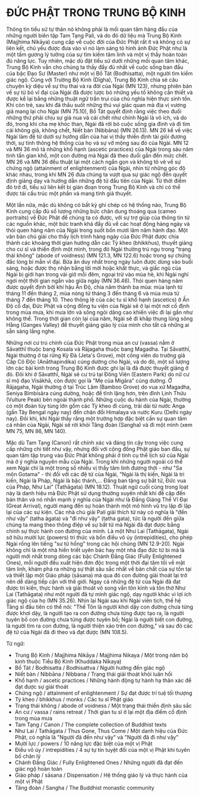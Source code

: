 # ĐỨC PHẬT TRONG TRUNG BỘ KINH

Thông tin tiểu sử tự thân nó không phải là mối quan tâm hàng đầu của những người biên tập Tam Tạng Pali, và do đó dữ liệu mà Trung Bộ Kinh (Majjhima Nikāya) cung cấp về cuộc đời của Đức Phật rất ít và không có sự liên kết, chủ yếu được đưa vào vì nó làm sáng tỏ hình ảnh Đức Phật như là một tấm gương lý tưởng của sự tìm kiếm tâm linh và một vị thầy hoàn toàn đủ năng lực. Tuy nhiên, mặc dù đặt tiểu sử dưới những mối quan tâm khác, Trung Bộ Kinh vẫn cho chúng ta thấy đầy đủ nhất về cuộc sống ban đầu của bậc Đạo Sư (Master) như một vị Bồ Tát (Bodhisatta), một người tìm kiếm giác ngộ. Cùng với Trường Bộ Kinh (Dīgha), Trung Bộ Kinh chia sẻ câu chuyện kỳ diệu về sự thụ thai và ra đời của Ngài (MN 123), nhưng phiên bản về sự từ bỏ vĩ đại của Ngài đã được lược bỏ những yếu tố không cần thiết và được kể lại bằng những thuật ngữ trần trụi của chủ nghĩa hiện thực sinh tồn. Khi còn trẻ, sau khi đã thấu suốt những thú vui giác quan mà địa vị vương giả mang lại cho Ngài (MN 75.10), Bồ Tát quyết định rằng việc theo đuổi những thứ phải chịu sự già nua và cái chết như chính Ngài là vô ích, và do đó, trong khi cha mẹ khóc than, Ngài đã rời bỏ cuộc sống gia đình và đi tìm cái không già, không chết, Niết bàn (Nibbāna) (MN 26.13). MN 26 kể về việc Ngài làm đệ tử dưới sự hướng dẫn của hai vị thầy thiền định tài giỏi đương thời, sự tinh thông hệ thống của họ và sự vỡ mộng sau đó của Ngài. MN 12 và MN 36 mô tả những khổ hạnh (ascetic practices) của Ngài trong sáu năm tinh tấn gian khổ, một con đường mà Ngài đã theo đuổi gần đến mức chết. MN 26 và MN 36 đều thuật lại một cách ngắn gọn và không tô vẽ về sự chứng ngộ (attainment of enlightenment) của Ngài, nhìn từ những góc độ khác nhau, trong khi MN 26 đưa chúng ta vượt qua sự giác ngộ đến quyết định giảng dạy và hướng dẫn những đệ tử đầu tiên của Ngài. Từ thời điểm đó trở đi, tiểu sử liên kết bị gián đoạn trong Trung Bộ Kinh và chỉ có thể được tái cấu trúc một phần và mang tính giả thuyết.

Một lần nữa, mặc dù không có bất kỳ ghi chép có hệ thống nào, Trung Bộ Kinh cung cấp đủ số lượng những bức chân dung thoáng qua (cameo portraits) về Đức Phật để chúng ta có được, với sự trợ giúp của thông tin từ các nguồn khác, một bức tranh khá đầy đủ về các hoạt động hàng ngày và thói quen hàng năm của Ngài trong suốt bốn mươi lăm năm hành đạo. Một văn bản chú giải cho thấy lịch trình hàng ngày của Đức Phật được chia thành các khoảng thời gian hướng dẫn các Tỳ kheo (bhikkhus), thuyết giảng cho cư sĩ và thiền định một mình, trong đó Ngài thường trú ngụ trong "trạng thái không" (abode of voidness) (MN 121.3, MN 122.6) hoặc trong sự chứng đắc lòng bi mẫn vĩ đại. Bữa ăn duy nhất trong ngày luôn được dùng vào buổi sáng, hoặc được thọ nhận bằng lời mời hoặc khất thực, và giấc ngủ của Ngài bị giới hạn trong vài giờ mỗi đêm, ngoại trừ vào mùa hè, khi Ngài nghỉ ngơi một thời gian ngắn vào giữa ngày (MN 36.46). Thói quen hàng năm được quyết định bởi khí hậu Ấn Độ, chia năm thành ba mùa: mùa lạnh từ tháng 11 đến tháng 2, mùa nóng từ tháng 3 đến tháng 6 và mùa mưa từ tháng 7 đến tháng 10. Theo thông lệ của các tu sĩ khổ hạnh (ascetics) ở Ấn Độ cổ đại, Đức Phật và cộng đồng tu viện của Ngài sẽ ở lại một nơi cố định trong mùa mưa, khi mưa lớn và sông ngòi dâng cao khiến việc đi lại gần như không thể. Trong thời gian còn lại của năm, Ngài sẽ đi khắp thung lũng sông Hằng (Ganges Valley) để thuyết giảng giáo lý của mình cho tất cả những ai sẵn sàng lắng nghe.

Những nơi cư trú chính của Đức Phật trong mùa an cư (vassa) nằm ở Sāvatthī thuộc bang Kosala và Rājagaha thuộc bang Magadha. Tại Sāvatthī, Ngài thường ở tại rừng Kỳ Đà (Jeta's Grove), một công viên do trưởng giả Cấp Cô Độc (Anāthapindika) cúng dường cho Ngài, và do đó, một số lượng lớn các bài kinh trong Trung Bộ Kinh được ghi lại là đã được thuyết giảng ở đó. Đôi khi ở Sāvatthī, Ngài sẽ cư trú tại Đông Viên (Eastern Park) do nữ cư sĩ mộ đạo Visākhā, còn được gọi là "Mẹ của Migāra" cúng dường. Ở Rājagaha, Ngài thường ở tại Trúc Lâm (Bamboo Grove) do vua xứ Magadha, Seniya Bimbisāra cúng dường, hoặc để tĩnh lặng hơn, trên đỉnh Linh Thứu (Vulture Peak) bên ngoài thành phố. Những cuộc du hành của Ngài, thường có một đoàn tùy tùng lớn gồm các Tỳ kheo đi cùng, trải dài từ nước Anga (gần Tây Bengal ngày nay) đến chân đồi Himalaya và nước Kuru (Delhi ngày nay). Đôi khi, khi Ngài thấy rằng một trường hợp đặc biệt cần sự quan tâm cá nhân của Ngài, Ngài sẽ rời khỏi Tăng đoàn (Sangha) và đi một mình (xem MN 75, MN 86, MN 140).

Mặc dù Tam Tạng (Canon) rất chính xác và đáng tin cậy trong việc cung cấp những chi tiết như vậy, nhưng đối với cộng đồng Phật giáo ban đầu, sự quan tâm tập trung vào Đức Phật không phải ở tính cụ thể lịch sử của Ngài mà ở ý nghĩa nguyên mẫu của Ngài. Trong khi những người ngoài có thể xem Ngài chỉ là một trong số nhiều vị thầy tâm linh đương thời - như "Sa môn Gotama" - thì đối với các đệ tử của Ngài, "Ngài là thị kiến, Ngài là tri kiến, Ngài là Pháp, Ngài là bậc thánh,... Đấng ban tặng sự bất tử, Đức vua của Pháp, Như Lai" (Tathāgata) (MN 18.12). Thuật ngữ cuối cùng trong loạt này là danh hiệu mà Đức Phật sử dụng thường xuyên nhất khi đề cập đến bản thân và nó nhấn mạnh ý nghĩa của Ngài như là Đấng Giáng Thế Vĩ Đại (Great Arrival), người mang đến sự hoàn thành một mô hình vũ trụ lặp đi lặp lại của các sự kiện. Các nhà chú giải Pali giải thích từ này có nghĩa là "đến như vậy" (tatha ägata) và "đi như vậy" (tatha gata), tức là người đến giữa chúng ta mang theo thông điệp về sự bất tử mà Ngài đã đạt được bằng chính sự thực hành con đường của mình. Là một Như Lai (Tathāgata), Ngài sở hữu mười lực (powers) tri thức và bốn điều vô úy (intrepidities), cho phép Ngài rống lên tiếng "sư tử hống" trong các hội chúng (MN 12.9-20). Ngài không chỉ là một nhà hiền triết uyên bác hay một nhà đạo đức từ bi mà là người mới nhất trong dòng các bậc Chánh Đẳng Giác (Fully Enlightened Ones), mỗi người đều xuất hiện đơn độc trong một thời đại tăm tối về mặt tâm linh, khám phá ra những sự thật sâu sắc nhất về bản chất của sự tồn tại và thiết lập một Giáo pháp (sāsana) mà qua đó con đường giải thoát lại trở nên dễ dàng tiếp cận với thế giới. Ngay cả những đệ tử của Ngài đã đạt được tri kiến, thực hành và giải thoát vô song vẫn tôn kính và tôn thờ Như Lai (Tathāgata) như một người đã tự mình giác ngộ, dạy người khác vì lợi ích giác ngộ của họ (MN 35.26). Nhìn lại Ngài sau khi Ngài viên tịch, thế hệ Tăng sĩ đầu tiên có thể nói: "Thế Tôn là người khơi dậy con đường chưa từng được khơi dậy, là người tạo ra con đường chưa từng được tạo ra, là người tuyên bố con đường chưa từng được tuyên bố; Ngài là người biết con đường, là người tìm ra con đường, là người thiện xảo trên con đường," và sau đó các đệ tử của Ngài đã đi theo và đạt được (MN 108.5).

Từ ngữ:
- Trung Bộ Kinh / Majjhima Nikāya / Majjhima Nikaya / Một trong năm bộ kinh thuộc Tiểu Bộ Kinh (Khuddaka Nikaya)
- Bồ Tát / Bodhisatta / Bodhisattva / Người hướng đến giác ngộ
- Niết bàn / Nibbāna / Nibbana / Trạng thái giải thoát khỏi luân hồi
- Khổ hạnh / ascetic practices / Những hành động tự hành hạ thân xác để đạt được sự giải thoát
- Chứng ngộ / attainment of enlightenment / Sự đạt được trí tuệ tối thượng
- Tỳ kheo / bhikkhus / monks / Các tu sĩ Phật giáo
- Trạng thái không / abode of voidness / Một trạng thái thiền định sâu sắc
- An cư / vassa / rains retreat / Thời gian tu sĩ ở lại một địa điểm cố định trong mùa mưa
- Tam Tạng / Canon / The complete collection of Buddhist texts
- Như Lai / Tathāgata / Thus Gone, Thus Come / Một danh hiệu của Đức Phật, có nghĩa là "Người đã đến như vậy" và "Người đã đi như vậy"
- Mười lực / powers / 10 năng lực đặc biệt của một vị Phật
- Điều vô úy / intrepidities / 4 sự tự tin tuyệt đối của một vị Phật khi tuyên bố chân lý
- Chánh Đẳng Giác / Fully Enlightened Ones / Những người đã đạt đến giác ngộ hoàn toàn
- Giáo pháp / sāsana / Dispensation / Hệ thống giáo lý và thực hành của một vị Phật
- Tăng đoàn / Sangha / The Buddhist monastic community
